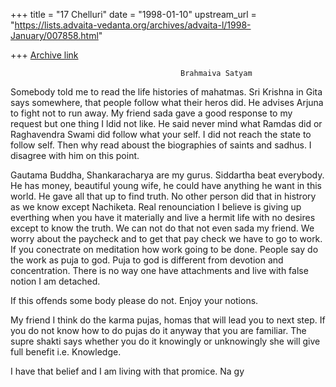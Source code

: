 +++
title = "17 Chelluri"
date = "1998-01-10"
upstream_url = "https://lists.advaita-vedanta.org/archives/advaita-l/1998-January/007858.html"

+++
[Archive link](https://lists.advaita-vedanta.org/archives/advaita-l/1998-January/007858.html)

                                          Brahmaiva Satyam

Somebody told me to read the life histories of mahatmas. Sri Krishna in Gita
says somewhere,  that people follow what their heros did.  He advises Arjuna
to fight not to run away.   My friend sada gave a good response to my request
but one thing I ldid not like.  He said never mind what Ramdas did or
Raghavendra Swami did follow what your self. I did not reach the state to
follow self.   Then why read aboust the biographies of saints and sadhus.  I
disagree with him on this point.

Gautama Buddha, Shankaracharya are my gurus.  Siddartha beat everybody.
He has money, beautiful young wife, he could have anything he want in this
world. He gave all that up to find truth.  No other person did that in
histrory as we know except Nachiketa.   Real renounciation I believe is giving
up everthing when you have it materially and live a hermit life with no
desires except to know the truth.  We can not do that not even sada my friend.
We worry about the paycheck and to get that pay check we have to go to work.
If you conectrate on meditation how  work going to be done.  People say do the
work as puja to god.  Puja to god is different from devotion and
concentration. There is no way one have attachments and live with false notion
I am detached.

If this offends some body please do not.  Enjoy your notions.

My friend I think do the karma pujas, homas that will lead you to next step.
If you do not know how to do pujas do it anyway that you are familiar. The
supre shakti says whether you do it knowingly or unknowingly she will give
full benefit i.e. Knowledge.

I have that belief and I am living with that promice.
                                                                            Na
gy

